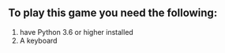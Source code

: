 To play this game you need the following:
-----------------------------------------
1. have Python 3.6 or higher installed
2. A keyboard